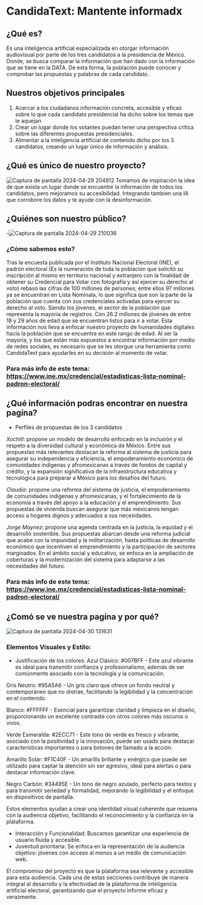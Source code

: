 # CandidaText: Mantente informadx
## ¿Qué es?
Es una inteligencia artificial especializada en otorgar información audiovisual por parte de los tres candidatos a la presidencia de México.
Donde, se busca comparar la información que han dado con la información que se tiene en la DATA. De esta forma, la población puede conocer y comprobar las propuestas y palabras de cada candidato.
## Nuestros objetivos principales 
1. Acercar a los ciudadanos información concreta, accesible y eficaz sobre lo que cada candidato presidencial ha dicho sobre los temas que le aquejan
2. Crear un lugar donde los votantes puedan tener una perspectiva crítica sobre las diferentes propuestas presidenciales.
3. Alimentar a la inteligencia artificial de contenido dicho por los 3 candidatos, creando un lugar único de información y análisis.
## ¿Qué es único de nuestro proyecto?
![Captura de pantalla 2024-04-29 204912](https://github.com/proyecto01final/Proyecto01Final/assets/167474817/c502525b-b6df-40d1-b5f7-f6310c0d8311)
Tomamos de inspiración la idea de que exista un lugar donde se encuentre la información de todos los candidatos, pero mejoramos su accesibilidad. Integrando tambien una IA que corrobore los datos y te ayude con la desinformación.
## ¿Quiénes son nuestro público?
-![Captura de pantalla 2024-04-29 210036](https://github.com/proyecto01final/Proyecto01Final/assets/167474817/73b7fb95-ed65-47b0-8656-a9a0e5717c5d) 
### ¿Cómo sabemos esto? 
Tras la encuesta publicada por el Instituto Nacional Electoral (INE), el padrón electoral (Es la numeración de toda la población que solicitó su inscripción al mismo en territorio nacional y extranjero con la finalidad de obtener su Credencial para Votar con fotografía y así ejercer su derecho al voto) rebasó las cifras de 100 millones de persones; entre ellos 97 millones ya se encuentran en Lista Nominala, lo que significa que son la parte de la población que cuenta con sus credenciales activadas para ejercer su derecho al voto.
Siendo los jóvenes, el sector de la población que representa la mayoría de registros. Con 26.2 millones de jóvenes de entre 18 y 29 años de edad que se encuentran listos para ir a votar. 
Esta información nos lleva a enfocar nuestro proyecto de humanidades digitales hacía la población que se encuentre en este rango de edad. Al ser la mayoría,  y los que están más expuestos a encontrar información por medio de redes sociales, es necesario que se les otorgue una herramienta como CandidaText para ayudarles en su decisión al momento de votar.
### Para más info de este tema: https://www.ine.mx/credencial/estadisticas-lista-nominal-padron-electoral/
## ¿Qué información podras encontrar en nuestra pagína? 
* Perfiles de propuestas de los 3 candidatos

_Xochitl_: propone un modelo de desarrollo enfocado en la inclusión y el respeto a la diversidad cultural y económica de México. Entre sus propuestas más relevantes destacan la reforma al sistema de justicia para asegurar su independencia y eficiencia, el empoderamiento económico de comunidades indígenas y afromexicanas a través de fondos de capital y crédito, y la expansión significativa de la infraestructura educativa y tecnológica para preparar a México para los desafíos del futuro.

_Claudia_: propone una reforma del sistema de justicia, el empoderamiento de comunidades indígenas y afromexicanas, y el fortalecimiento de la economía a través del apoyo a la educación y el emprendimiento. Sus propuestas de vivienda buscan asegurar que más mexicanos tengan acceso a hogares dignos y adecuados a sus necesidades. 

_Jorge Maynez_: propone una agenda centrada en la justicia, la equidad y el desarrollo sostenible. Sus propuestas abarcan desde una reforma judicial que acabe con la impunidad y la militarización, hasta políticas de desarrollo económico que incentiven el emprendimiento y la participación de sectores marginados. En el ámbito social y educativo, se enfoca en la ampliación de coberturas y la modernización del sistema para adaptarse a las necesidades del futuro. 
### Para más info de este tema: https://www.ine.mx/credencial/estadisticas-lista-nominal-padron-electoral/
## ¿Comó se ve nuestra pagína y por qué? 
![Captura de pantalla 2024-04-30 131631](https://github.com/proyecto01final/Proyecto01Final/assets/167474817/31d6bd36-df85-4026-ab85-61335dba21ec)
### Elementos Visuales y Estilo:

* Justificación de los colores: 
Azul Clásico: #007BFF - Este azul vibrante es ideal para transmitir confianza y profesionalismo, además de ser comúnmente asociado con la tecnología y la comunicación.

Gris Neutro: #95A5A6 - Un gris claro que ofrece un fondo neutral y contemporáneo que no distrae, facilitando la legibilidad y la concentración en el contenido.

Blanco: #FFFFFF - Esencial para garantizar claridad y limpieza en el diseño, proporcionando un excelente contraste con otros colores más oscuros o vivos.

Verde Esmeralda: #2ECC71 - Este tono de verde es fresco y vibrante, asociado con la positividad y la innovación, puede ser usado para destacar características importantes o para botones de llamado a la acción.

Amarillo Solar: #F1C40F - Un amarillo brillante y enérgico que puede ser utilizado para captar la atención sin ser agresivo, ideal para alertas o para destacar información clave.

Negro Carbón: #34495E - Un tono de negro azulado, perfecto para textos y para transmitir seriedad y formalidad, mejorando la legibilidad y el enfoque en dispositivos de pantalla.

Estos elementos ayudan a crear una identidad visual coherente que resuena con la audiencia objetivo, facilitando el reconocimiento y la confianza en la plataforma.
* Interacción y Funcionalidad:
Buscamos garantizar una experiencia de usuario fluida y accesible.
* Juventud prioritaria:
Se enfoca en la representación de la audiencia objetivo: jóvenes con acceso al menos a un medio de comunicación web.

El compromiso del proyecto es que la plataforma sea relevante y accesible para esta audiencia.
Cada una de estas secciones contribuye de manera integral al desarrollo y la efectividad de la plataforma de inteligencia artificial electoral, garantizando que el proyecto informe eficaz y verazmente.


